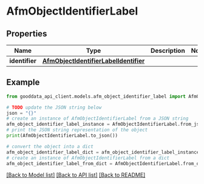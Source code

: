# AfmObjectIdentifierLabel


## Properties

Name | Type | Description | Notes
------------ | ------------- | ------------- | -------------
**identifier** | [**AfmObjectIdentifierLabelIdentifier**](AfmObjectIdentifierLabelIdentifier.md) |  | 

## Example

```python
from gooddata_api_client.models.afm_object_identifier_label import AfmObjectIdentifierLabel

# TODO update the JSON string below
json = "{}"
# create an instance of AfmObjectIdentifierLabel from a JSON string
afm_object_identifier_label_instance = AfmObjectIdentifierLabel.from_json(json)
# print the JSON string representation of the object
print(AfmObjectIdentifierLabel.to_json())

# convert the object into a dict
afm_object_identifier_label_dict = afm_object_identifier_label_instance.to_dict()
# create an instance of AfmObjectIdentifierLabel from a dict
afm_object_identifier_label_from_dict = AfmObjectIdentifierLabel.from_dict(afm_object_identifier_label_dict)
```
[[Back to Model list]](../README.md#documentation-for-models) [[Back to API list]](../README.md#documentation-for-api-endpoints) [[Back to README]](../README.md)


